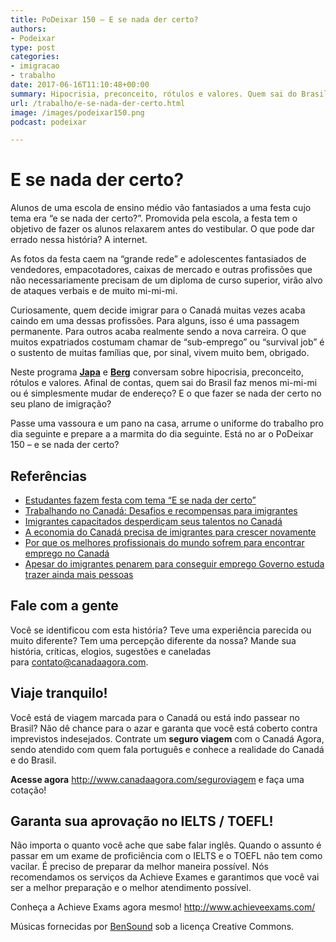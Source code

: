 ```yaml
---
title: PoDeixar 150 – E se nada der certo?
authors:
- Podeixar
type: post
categories:
- imigracao
- trabalho
date: 2017-06-16T11:10:48+00:00
summary: Hipocrisia, preconceito, rótulos e valores. Quem sai do Brasil faz menos mi-mi-mi? E o que fazer se nada der certo no seu plano de imigração?
url: /trabalho/e-se-nada-der-certo.html
image: /images/podeixar150.png
podcast: podeixar

---
```

# E se nada der certo?

Alunos de uma escola de ensino médio vão fantasiados a uma festa cujo tema era &#8220;e se nada der certo?&#8221;. Promovida pela escola, a festa tem o objetivo de fazer os alunos relaxarem antes do vestibular. O que pode dar errado nessa história? A internet.

As fotos da festa caem na &#8220;grande rede&#8221; e adolescentes fantasiados de vendedores, empacotadores, caixas de mercado e outras profissões que não necessariamente precisam de um diploma de curso superior, virão alvo de ataques verbais e de muito mi-mi-mi.

Curiosamente, quem decide imigrar para o Canadá muitas vezes acaba caindo em uma dessas profissões. Para alguns, isso é uma passagem permanente. Para outros acaba realmente sendo a nova carreira. O que muitos expatriados costumam chamar de &#8220;sub-emprego&#8221; ou &#8220;survival job&#8221; é o sustento de muitas famílias que, por sinal, vivem muito bem, obrigado.

Neste programa [**Japa**][1] e [**Berg**][2] conversam sobre hipocrisia, preconceito, rótulos e valores. Afinal de contas, quem sai do Brasil faz menos mi-mi-mi ou é simplesmente mudar de endereço? E o que fazer se nada der certo no seu plano de imigração?

Passe uma vassoura e um pano na casa, arrume o uniforme do trabalho pro dia seguinte e prepare a a marmita do dia seguinte. Está no ar o PoDeixar 150 &#8211; e se nada der certo?



## Referências

  * [Estudantes fazem festa com tema &#8220;E se nada der certo&#8221;][3]
  * [Trabalhando no Canadá: Desafios e recompensas para imigrantes][4]
  * [Imigrantes capacitados desperdiçam seus talentos no Canadá][5]
  * [A economia do Canadá precisa de imigrantes para crescer novamente][6]
  * [Por que os melhores profissionais do mundo sofrem para encontrar emprego no Canadá][7]
  * [Apesar do imigrantes penarem para conseguir emprego Governo estuda trazer ainda mais pessoas][8]

## Fale com a gente

Você se identificou com esta história? Teve uma experiência parecida ou muito diferente? Tem uma percepção diferente da nossa? Mande sua história, críticas, elogios, sugestões e caneladas para <contato@canadaagora.com>.

## Viaje tranquilo!

Você está de viagem marcada para o Canadá ou está indo passear no Brasil? Não dê chance para o azar e garanta que você está coberto contra imprevistos indesejados. Contrate um **seguro viagem** com o Canadá Agora, sendo atendido com quem fala português e conhece a realidade do Canadá e do Brasil.

**Acesse agora** <http://www.canadaagora.com/seguroviagem> e faça uma cotação!

## Garanta sua aprovação no IELTS / TOEFL!

Não importa o quanto você ache que sabe falar inglês. Quando o assunto é passar em um exame de proficiência com o IELTS e o TOEFL não tem como vacilar. É preciso de preparar da melhor maneira possível. Nós recomendamos os serviços da Achieve Exames e garantimos que você vai ser a melhor preparação e o melhor atendimento possível.

Conheça a Achieve Exams agora mesmo! <a href="http://www.achieveexams.com/" target="_blank" rel="noopener noreferrer">http://www.achieveexams.com/</a>

Músicas fornecidas por <a href="http://www.bensound.com/" target="_blank" rel="noopener noreferrer">BenSound</a> sob a licença Creative Commons.

 [1]: https://www.canadaagora.com/japa
 [2]: https://www.canadaagora.com/berg
 [3]: http://www.huffpostbrasil.com/2017/06/05/estudantes-fazem-festa-com-tema-se-nada-der-certo-e-se-fantasi_a_22126349/
 [4]: https://www.monster.ca/career-advice/article/job-search-immigrants-canada
 [5]: http://calgaryherald.com/storyline/skilled-immigrants-wasting-their-talents-in-canada
 [6]: http://www.canadianbusiness.com/blogs-and-comment/canadas-hardest-hit-economies-need-immigration-to-thrive-again/
 [7]: http://www.macleans.ca/economy/business/land-of-misfortune/
 [8]: http://www.cbc.ca/news/canada/toronto/immigration-employment-canada-1.3831468